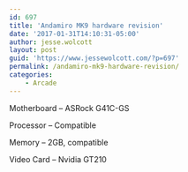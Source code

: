 ```yaml
---
id: 697
title: 'Andamiro MK9 hardware revision'
date: '2017-01-31T14:10:31-05:00'
author: jesse.wolcott
layout: post
guid: 'https://www.jessewolcott.com/?p=697'
permalink: /andamiro-mk9-hardware-revision/
categories:
    - Arcade
---
```


Motherboard – ASRock G41C-GS

Processor – Compatible

Memory – 2GB, compatible

Video Card – Nvidia GT210